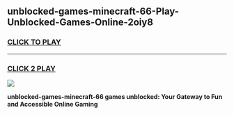 
## unblocked-games-minecraft-66-Play-Unblocked-Games-Online-2oiy8
<h3>
<a href="https://premium76.site?title=unblocked-games-minecraft-66&ref=25A">CLICK TO PLAY</a></h3>
<hr>

<h3>
<a href="https://premium76.site?title=unblocked-games-minecraft-66&ref=25A">CLICK 2 PLAY</a>
  
</h3>

<a href="https://premium76.site?title=unblocked-games-minecraft-66&ref=25A"><img src="https://clearcache.store/games.png"></a>


**unblocked-games-minecraft-66 games unblocked: Your Gateway to Fun and Accessible Online Gaming**
